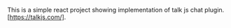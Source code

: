 This is a simple react project showing implementation of talk js chat plugin. [https://talkjs.com/].
